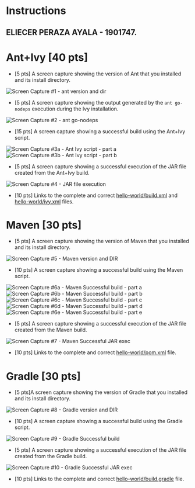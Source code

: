 # Instructions
## ELIECER PERAZA AYALA - 1901747.


# Ant+Ivy [40 pts]
- [5 pts] A screen capture showing the version of Ant that you installed and its install directory.

![Screen Capture #1 - ant version and dir](images/AntIvy_1.PNG)


- [5 pts] A screen capture showing the output generated by the `ant go-nodeps` execution during the Ivy installation.

![Screen Capture #2 - ant go-nodeps](images/AntIvy_2.PNG)


- [15 pts] A screen capture showing a successful build using the Ant+Ivy script.

![Screen Capture #3a - Ant Ivy script - part a](images/AntIvy_3a.PNG)
![Screen Capture #3b - Ant Ivy script - part b](images/AntIvy_3b.PNG)


- [5 pts] A screen capture showing a successful execution of the JAR file created from the Ant+Ivy build.

![Screen Capture #4 - JAR file execution](images/AntIvy_4.PNG)


- [10 pts] Links to the complete and correct [hello-world/build.xml](hello-world/build.xml) and [hello-world/ivy.xml](hello-world/ivy.xml) files.

# Maven [30 pts]
- [5 pts] A screen capture showing the version of Maven that you installed and its install directory.

![Screen Capture #5 - Maven version and DIR](images/Maven_5.PNG)


- [10 pts] A screen capture showing a successful build using the Maven script.

![Screen Capture #6a - Maven Successful build - part a](images/Maven_6a.PNG)
![Screen Capture #6b - Maven Successful build - part b](images/Maven_6b.PNG)
![Screen Capture #6c - Maven Successful build - part c](images/Maven_6c.PNG)
![Screen Capture #6d - Maven Successful build - part d](images/Maven_6d.PNG)
![Screen Capture #6e - Maven Successful build - part e](images/Maven_6e.PNG)


- [5 pts] A screen capture showing a successful execution of the JAR file created from the Maven build.

![Screen Capture #7 - Maven Successful JAR exec](images/Maven_7.PNG)



- [10 pts] Links to the complete and correct [hello-world/pom.xml](hello-world/pom.xml) file.

# Gradle [30 pts]
- [5 pts]A screen capture showing the version of Gradle that you installed and its install directory.

![Screen Capture #8 - Gradle version and DIR](images/Gradle_8.PNG)


- [10 pts] A screen capture showing a successful build using the Gradle script.

![Screen Capture #9 - Gradle Successful build](images/Gradle_9.PNG)


- [5 pts] A screen capture showing a successful execution of the JAR file created from the Gradle build.

![Screen Capture #10 - Gradle Successful JAR exec](images/Gradle_10.PNG)


- [10 pts] Links to the complete and correct [hello-world/build.gradle](hello-world/build.gradle) file.
